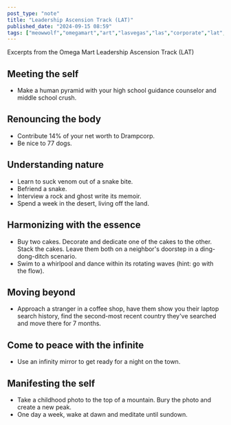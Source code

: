 ```yaml
---
post_type: "note" 
title: "Leadership Ascension Track (LAT)"
published_date: "2024-09-15 08:59"
tags: ["meowwolf","omegamart","art","lasvegas","las","corporate","lat","leadershipascensiontrack","source","area15","leadership","fun","conspiracy"]
---
```


Excerpts from the Omega Mart Leadership Ascension Track (LAT)

## Meeting the self

- Make a human pyramid with your high school guidance counselor and middle school crush.

## Renouncing the body

- Contribute 14% of your net worth to Drampcorp.
- Be nice to 77 dogs.

## Understanding nature 

- Learn to suck venom out of a snake bite.
- Befriend a snake.
- Interview a rock and ghost write its memoir.
- Spend a week in the desert, living off the land.

## Harmonizing with the essence

- Buy two cakes. Decorate and dedicate one of the cakes to the other. Stack the cakes. Leave them both on a neighbor's doorstep in a ding-dong-ditch scenario. 
- Swim to a whirlpool and dance within its rotating waves (hint: go with the flow).

## Moving beyond

- Approach a stranger in a coffee shop, have them show you their laptop search history, find the second-most recent country they've searched and move there for 7 months.

## Come to peace with the infinite

- Use an infinity mirror to get ready for a night on the town.

## Manifesting the self

- Take a childhood photo to the top of a mountain. Bury the photo and create a new peak. 
- One day a week, wake at dawn and meditate until sundown. 